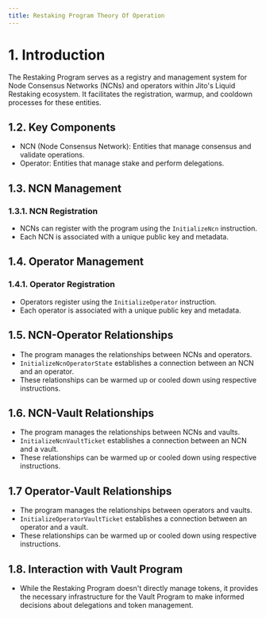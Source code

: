 ```yaml
---
title: Restaking Program Theory Of Operation
---
```


# 1. Introduction

The Restaking Program serves as a registry and management system for Node Consensus Networks (NCNs) and operators within Jito's Liquid Restaking ecosystem. It facilitates the registration, warmup, and cooldown processes for these entities.

## 1.2. Key Components

- NCN (Node Consensus Network): Entities that manage consensus and validate operations.
- Operator: Entities that manage stake and perform delegations.

## 1.3. NCN Management

### 1.3.1. NCN Registration
- NCNs can register with the program using the `InitializeNcn` instruction.
- Each NCN is associated with a unique public key and metadata.

## 1.4. Operator Management

### 1.4.1. Operator Registration
- Operators register using the `InitializeOperator` instruction.
- Each operator is associated with a unique public key and metadata.

## 1.5. NCN-Operator Relationships

- The program manages the relationships between NCNs and operators.
- `InitializeNcnOperatorState` establishes a connection between an NCN and an operator.
- These relationships can be warmed up or cooled down using respective instructions.

## 1.6. NCN-Vault Relationships

- The program manages the relationships between NCNs and vaults.
- `InitializeNcnVaultTicket` establishes a connection between an NCN and a vault.
- These relationships can be warmed up or cooled down using respective instructions.

## 1.7 Operator-Vault Relationships

- The program manages the relationships between operators and vaults.
- `InitializeOperatorVaultTicket` establishes a connection between an operator and a vault.
- These relationships can be warmed up or cooled down using respective instructions.


## 1.8. Interaction with Vault Program

- While the Restaking Program doesn't directly manage tokens, it provides the necessary infrastructure for the Vault Program to make informed decisions about delegations and token management.
